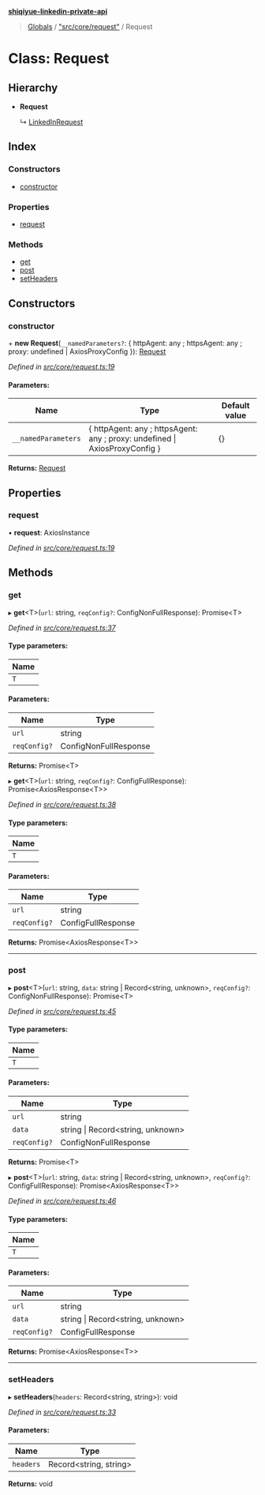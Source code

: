**[shiqiyue-linkedin-private-api](../README.md)**

> [Globals](../globals.md) / ["src/core/request"](../modules/_src_core_request_.md) / Request

# Class: Request

## Hierarchy

* **Request**

  ↳ [LinkedInRequest](_src_core_linkedin_request_.linkedinrequest.md)

## Index

### Constructors

* [constructor](_src_core_request_.request.md#constructor)

### Properties

* [request](_src_core_request_.request.md#request)

### Methods

* [get](_src_core_request_.request.md#get)
* [post](_src_core_request_.request.md#post)
* [setHeaders](_src_core_request_.request.md#setheaders)

## Constructors

### constructor

\+ **new Request**(`__namedParameters?`: { httpAgent: any ; httpsAgent: any ; proxy: undefined \| AxiosProxyConfig  }): [Request](_src_core_request_.request.md)

*Defined in [src/core/request.ts:19](https://github.com/shiqiyue/linkedin-private-api/blob/b8aba7b/src/core/request.ts#L19)*

#### Parameters:

Name | Type | Default value |
------ | ------ | ------ |
`__namedParameters` | { httpAgent: any ; httpsAgent: any ; proxy: undefined \| AxiosProxyConfig  } | {} |

**Returns:** [Request](_src_core_request_.request.md)

## Properties

### request

•  **request**: AxiosInstance

*Defined in [src/core/request.ts:19](https://github.com/shiqiyue/linkedin-private-api/blob/b8aba7b/src/core/request.ts#L19)*

## Methods

### get

▸ **get**<T\>(`url`: string, `reqConfig?`: ConfigNonFullResponse): Promise<T\>

*Defined in [src/core/request.ts:37](https://github.com/shiqiyue/linkedin-private-api/blob/b8aba7b/src/core/request.ts#L37)*

#### Type parameters:

Name |
------ |
`T` |

#### Parameters:

Name | Type |
------ | ------ |
`url` | string |
`reqConfig?` | ConfigNonFullResponse |

**Returns:** Promise<T\>

▸ **get**<T\>(`url`: string, `reqConfig?`: ConfigFullResponse): Promise<AxiosResponse<T\>\>

*Defined in [src/core/request.ts:38](https://github.com/shiqiyue/linkedin-private-api/blob/b8aba7b/src/core/request.ts#L38)*

#### Type parameters:

Name |
------ |
`T` |

#### Parameters:

Name | Type |
------ | ------ |
`url` | string |
`reqConfig?` | ConfigFullResponse |

**Returns:** Promise<AxiosResponse<T\>\>

___

### post

▸ **post**<T\>(`url`: string, `data`: string \| Record<string, unknown\>, `reqConfig?`: ConfigNonFullResponse): Promise<T\>

*Defined in [src/core/request.ts:45](https://github.com/shiqiyue/linkedin-private-api/blob/b8aba7b/src/core/request.ts#L45)*

#### Type parameters:

Name |
------ |
`T` |

#### Parameters:

Name | Type |
------ | ------ |
`url` | string |
`data` | string \| Record<string, unknown\> |
`reqConfig?` | ConfigNonFullResponse |

**Returns:** Promise<T\>

▸ **post**<T\>(`url`: string, `data`: string \| Record<string, unknown\>, `reqConfig?`: ConfigFullResponse): Promise<AxiosResponse<T\>\>

*Defined in [src/core/request.ts:46](https://github.com/shiqiyue/linkedin-private-api/blob/b8aba7b/src/core/request.ts#L46)*

#### Type parameters:

Name |
------ |
`T` |

#### Parameters:

Name | Type |
------ | ------ |
`url` | string |
`data` | string \| Record<string, unknown\> |
`reqConfig?` | ConfigFullResponse |

**Returns:** Promise<AxiosResponse<T\>\>

___

### setHeaders

▸ **setHeaders**(`headers`: Record<string, string\>): void

*Defined in [src/core/request.ts:33](https://github.com/shiqiyue/linkedin-private-api/blob/b8aba7b/src/core/request.ts#L33)*

#### Parameters:

Name | Type |
------ | ------ |
`headers` | Record<string, string\> |

**Returns:** void
